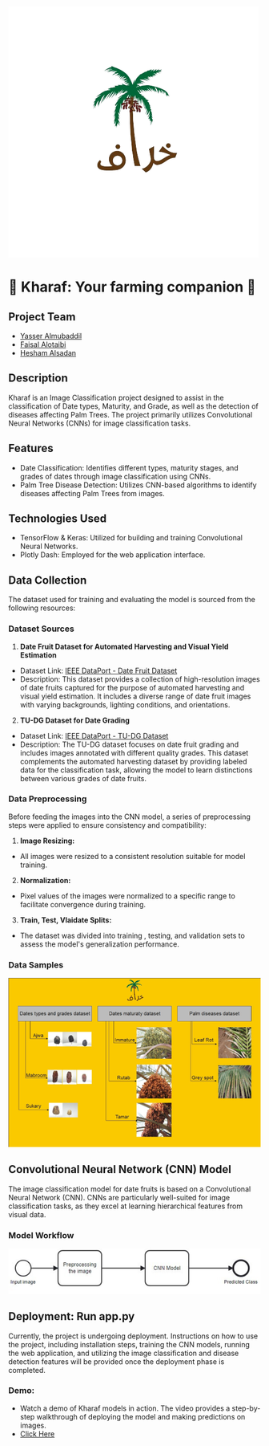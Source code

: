 
![Kharaf](KharafLogo.png)


# 🌴 Kharaf: Your farming companion 🌴
## Project Team
- [Yasser Almubaddil](https://www.linkedin.com/in/yasser-almubaddil/)
- [Faisal Alotaibi](https://www.linkedin.com/in/faisal-z-al-etaibi-4217a41ba/)
- [Hesham Alsadan ](https://www.linkedin.com/in/hesham-alsadan/)
## Description
Kharaf is an Image Classification project designed to assist in the classification of Date types, Maturity, and Grade, as well as the detection of diseases affecting Palm Trees. The project primarily utilizes Convolutional Neural Networks (CNNs) for image classification tasks.

## Features
- Date Classification: Identifies different types, maturity stages, and grades of dates through image classification using CNNs.
- Palm Tree Disease Detection: Utilizes CNN-based algorithms to identify diseases affecting Palm Trees from images.

## Technologies Used
- TensorFlow & Keras: Utilized for building and training Convolutional Neural Networks.
- Plotly Dash: Employed for the web application interface.

## Data Collection
The dataset used for training and evaluating the model is sourced from the following resources:
### Dataset Sources

1. **Date Fruit Dataset for Automated Harvesting and Visual Yield Estimation**

- Dataset Link: [ IEEE DataPort - Date Fruit Dataset ](https://ieee-dataport.org/open-access/date-fruit-dataset-automated-harvesting-and-visual-yield-estimation)
- Description: This dataset provides a collection of high-resolution images of date fruits captured for the purpose of automated harvesting and visual yield estimation. It includes a diverse range of date fruit images with varying backgrounds, lighting conditions, and orientations.

2. **TU-DG Dataset for Date Grading**
- Dataset Link: [IEEE DataPort - TU-DG Dataset](https://ieee-dataport.org/open-access/tu-dg-dataset-date-grading)
- Description: The TU-DG dataset focuses on date fruit grading and includes images annotated with different quality grades. This dataset complements the automated harvesting dataset by providing labeled data for the classification task, allowing the model to learn distinctions between various grades of date fruits.

### Data Preprocessing
Before feeding the images into the CNN model, a series of preprocessing steps were applied to ensure consistency and compatibility:

1. **Image Resizing:**
- All images were resized to a consistent resolution suitable for model training.
2. **Normalization:**
- Pixel values of the images were normalized to a specific range to facilitate convergence during training.

3. **Train, Test, Vlaidate Splits:**

- The dataset was divided into training , testing, and validation sets to assess the model's generalization performance.

### Data Samples
![Data samples](DataSamples.png)
## Convolutional Neural Network (CNN) Model
The image classification model for date fruits is based on a Convolutional Neural Network (CNN). CNNs are particularly well-suited for image classification tasks, as they excel at learning hierarchical features from visual data.

### Model Workflow
![Kharaf Model Work flow](KharafModelWorkflow.png)

## Deployment: Run app.py
Currently, the project is undergoing deployment. Instructions on how to use the project, including installation steps, training the CNN models, running the web application, and utilizing the image classification and disease detection features will be provided once the deployment phase is completed.
### Demo:
- Watch a demo of Kharaf models in action. The video provides a step-by-step walkthrough of deploying the model and making predictions on images.
- [Click Here](https://www.linkedin.com/posts/activity-7145474349653831680-3On7?utm_source=share&utm_medium=member_desktop)
